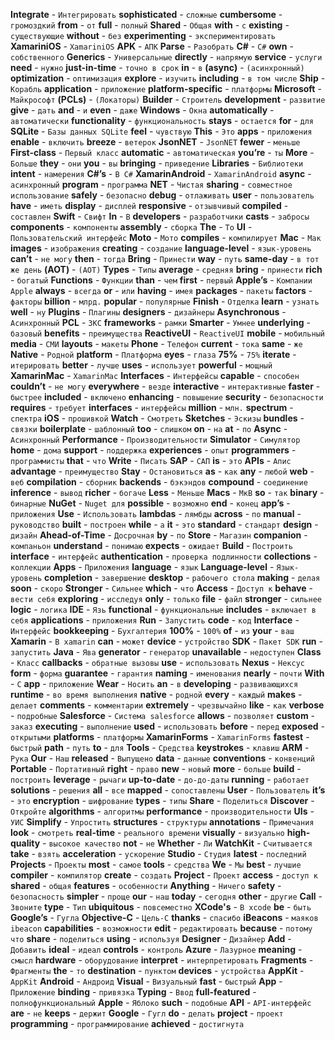 **Integrate** - `Интегрировать`
**sophisticated** - `сложные`
**cumbersome** - `громоздкий`
**from** - `от`
**full** - `полный`
**Shared** - `Общая`
**with** - `с`
**existing** - `существующие`
**without** - `без`
**experimenting** - `экспериментировать`
**XamariniOS** - `XamariniOS`
**APK** - `АПК`
**Parse** - `Разобрать`
**C#** - `С#`
**own** - `собственного`
**Generics** - `Универсальные`
**directly** - `напрямую`
**service** - `услуги`
**need** - `нужно`
**just-in-time** - `точно в срок`
**in** - `в`
**(async)** - `(асинхронный)`
**optimization** - `оптимизация`
**explore** - `изучить`
**including** - `в том числе`
**Ship** - `Корабль`
**application** - `приложение`
**platform-specific** - `платформы`
**Microsoft** - `Майкрософт`
**(PCLs)** - `(Локаторы)`
**Builder** - `Строитель`
**development** - `развитие`
**give** - `дать`
**and** - `и`
**even** - `даже`
**Windows** - `Окна`
**automatically** - `автоматически`
**functionality** - `функциональность`
**stays** - `остается`
**for** - `для`
**SQLite** - `Базы данных SQLite`
**feel** - `чувствую`
**This** - `Это`
**apps** - `приложения`
**enable** - `включить`
**breeze** - `ветерок`
**JsonNET** - `JsonNET`
**fewer** - `меньше`
**First-class** - `Первый класс`
**automatic** - `автоматическая`
**you’re** - `ты`
**More** - `Больше`
**they** - `они`
**you** - `вы`
**bringing** - `приведение`
**Libraries** - `Библиотеки`
**intent** - `намерения`
**C#’s** - `В C#`
**XamarinAndroid** - `XamarinAndroid`
**async** - `асинхронный`
**program** - `программа`
**NET** - `Чистая`
**sharing** - `совместное использование`
**safely** - `безопасно`
**debug** - `отлаживать`
**user** - `пользователь`
**have** - `иметь`
**display** - `дисплей`
**responsive** - `отзывчивый`
**compiled** - `составлен`
**Swift** - `Свифт`
**In** - `В`
**developers** - `разработчики`
**casts** - `забросы`
**components** - `компоненты`
**assembly** - `сборка`
**The** - `То`
**UI** - `Пользовательский интерфейс`
**Moto** - `Мото`
**compiles** - `компилирует`
**Mac** - `Мак`
**images** - `изображения`
**creating** - `создание`
**language-level** - `язык-уровень`
**can’t** - `не могу`
**then** - `тогда`
**Bring** - `Принести`
**way** - `путь`
**same-day** - `в тот же день`
**(AOT)** - `(АОТ)`
**Types** - `Типы`
**average** - `средняя`
**bring** - `принести`
**rich** - `богатый`
**Functions** - `Функции`
**than** - `чем`
**first** - `первый`
**Apple’s** - `Компании Apple`
**always** - `всегда`
**or** - `или`
**having** - `имея`
**packages** - `пакеты`
**factors** - `факторы`
**billion** - `млрд.`
**popular** - `популярные`
**Finish** - `Отделка`
**learn** - `узнать`
**well** - `ну`
**Plugins** - `Плагины`
**designers** - `дизайнеры`
**Asynchronous** - `Асинхронный`
**PCL** - `ЗКС`
**frameworks** - `рамки`
**Smarter** - `Умнее`
**underlying** - `базовый`
**benefits** - `преимущества`
**ReactiveUI** - `ReactiveUI`
**mobile** - `мобильный`
**media** - `СМИ`
**layouts** - `макеты`
**Phone** - `Телефон`
**current** - `тока`
**same** - `же`
**Native** - `Родной`
**platform** - `Платформа`
**eyes** - `глаза`
**75%** - `75%`
**iterate** - `итерировать`
**better** - `лучше`
**uses** - `использует`
**powerful** - `мощный`
**XamarinMac** - `XamarinMac`
**Interfaces** - `Интерфейсы`
**capable** - `способен`
**couldn’t** - `не могу`
**everywhere** - `везде`
**interactive** - `интерактивные`
**faster** - `быстрее`
**included** - `включено`
**enhancing** - `повышение`
**security** - `безопасности`
**requires** - `требует`
**interfaces** - `интерфейсы`
**million** - `млн.`
**spectrum** - `спектра`
**iOS** - `прошивкой`
**Watch** - `Смотреть`
**Sketches** - `Эскизы`
**bundles** - `связки`
**boilerplate** - `шаблонный`
**too** - `слишком`
**on** - `на`
**at** - `по`
**Async** - `Асинхронный`
**Performance** - `Производительности`
**Simulator** - `Симулятор`
**home** - `дома`
**support** - `поддержка`
**experiences** - `опыт`
**programmers** - `программисты`
**that** - `что`
**Write** - `Писать`
**SAP** - `САП`
**is** - `это`
**APIs** - `Апис`
**advantage** - `преимущество`
**Stay** - `Остановиться`
**as** - `как`
**any** - `любой`
**web** - `веб`
**compilation** - `сборник`
**backends** - `бэкэндов`
**compound** - `соединение`
**inference** - `вывод`
**richer** - `богаче`
**Less** - `Меньше`
**Macs** - `МкВ`
**so** - `так`
**binary** - `бинарные`
**NuGet** - `Nuget для`
**possible** - `возможно`
**end** - `конец`
**app’s** - `приложения`
**Use** - `Использовать`
**lambdas** - `лямбды`
**across** - `по`
**manual** - `руководство`
**built** - `построен`
**while** - `а`
**it** - `это`
**standard** - `стандарт`
**design** - `дизайн`
**Ahead-of-Time** - `Досрочная`
**by** - `по`
**Store** - `Магазин`
**companion** - `компаньон`
**understand** - `понимаю`
**expects** - `ожидает`
**Build** - `Построить`
**interface** - `интерфейс`
**authentication** - `проверка подлинности`
**collections** - `коллекции`
**Apps** - `Приложения`
**language** - `язык`
**Language-level** - `Язык-уровень`
**completion** - `завершение`
**desktop** - `рабочего стола`
**making** - `делая`
**soon** - `скоро`
**Stronger** - `Сильнее`
**which** - `что`
**Access** - `Доступ к`
**behave** - `вести себя`
**exploring** - `исследуя`
**only** - `только`
**file** - `файл`
**stronger** - `сильнее`
**logic** - `логика`
**IDE** - `Язь`
**functional** - `функциональные`
**includes** - `включает в себя`
**applications** - `приложения`
**Run** - `Запустить`
**code** - `код`
**Interface** - `Интерфейс`
**bookkeeping** - `Бухгалтерия`
**100%** - `100%`
**of** - `из`
**your** - `ваш`
**Xamarin** - `В xamarin`
**can** - `может`
**device** - `устройство`
**SDK** - `Пакет SDK`
**run** - `запустить`
**Java** - `Ява`
**generator** - `генератор`
**unavailable** - `недоступен`
**Class** - `Класс`
**callbacks** - `обратные вызовы`
**use** - `использовать`
**Nexus** - `Нексус`
**form** - `форма`
**guarantee** - `гарантия`
**naming** - `именования`
**nearly** - `почти`
**With** - `С`
**app** - `приложение`
**Wear** - `Носить`
**an** - `в`
**developing** - `развивающихся`
**runtime** - `во время выполнения`
**native** - `родной`
**every** - `каждый`
**makes** - `делает`
**comments** - `комментарии`
**extremely** - `чрезвычайно`
**like** - `как`
**verbose** - `подробные`
**Salesforce** - `Система salesforce`
**allows** - `позволяет`
**custom** - `заказ`
**executing** - `выполнение`
**used** - `использовать`
**before** - `перед`
**exposed** - `открытыми`
**platforms** - `платформы`
**XamarinForms** - `XamarinForms`
**fastest** - `быстрый`
**path** - `путь`
**to** - `для`
**Tools** - `Средства`
**keystrokes** - `клавиш`
**ARM** - `Рука`
**Our** - `Наш`
**released** - `Выпущено`
**data** - `данные`
**conventions** - `конвенций`
**Portable** - `Портативный`
**right** - `право`
**new** - `новый`
**more** - `больше`
**build** - `построить`
**leverage** - `рычаги`
**up-to-date** - `до-до-даты`
**running** - `работает`
**solutions** - `решения`
**all** - `все`
**mapped** - `сопоставлены`
**User** - `Пользователь`
**it’s** - `это`
**encryption** - `шифрование`
**types** - `типы`
**Share** - `Поделиться`
**Discover** - `Откройте`
**algorithms** - `алгоритмы`
**performance** - `производительности`
**UIs** - `УИС`
**Simplify** - `Упростить`
**structures** - `структуры`
**annotations** - `Примечания`
**look** - `смотреть`
**real-time** - `реального времени`
**visually** - `визуально`
**high-quality** - `высокое качество`
**not** - `не`
**Whether** - `Ли`
**WatchKit** - `Считывается`
**take** - `взять`
**acceleration** - `ускорение`
**Studio** - `Студия`
**latest** - `последний`
**Projects** - `Проекты`
**most** - `самое`
**tools** - `средства`
**We** - `Мы`
**best** - `лучшие`
**compiler** - `компилятор`
**create** - `создать`
**Project** - `Проект`
**access** - `доступ к`
**shared** - `общая`
**features** - `особенности`
**Anything** - `Ничего`
**safety** - `безопасность`
**simpler** - `проще`
**our** - `наш`
**today** - `сегодня`
**other** - `другие`
**Call** - `Звоните`
**type** - `Тип`
**ubiquitous** - `повсеместно`
**XCode's** - `В xcode`
**be** - `быть`
**Google’s** - `Гугла`
**Objective-C** - `Цель-С`
**thanks** - `спасибо`
**iBeacons** - `маяков ibeacon`
**capabilities** - `возможности`
**edit** - `редактировать`
**because** - `потому что`
**share** - `поделиться`
**using** - `используя`
**Designer** - `Дизайнер`
**Add** - `Добавить`
**ideal** - `идеал`
**controls** - `контроль`
**Azure** - `Лазурное`
**meaning** - `смысл`
**hardware** - `оборудование`
**interpret** - `интерпретировать`
**Fragments** - `Фрагменты`
**the** - `то`
**destination** - `пунктом`
**devices** - `устройства`
**AppKit** - `AppKit`
**Android** - `Андроид`
**Visual** - `Визуальный`
**fast** - `быстрый`
**App** - `Приложение`
**binding** - `привязка`
**Typing** - `Ввод`
**full-featured** - `полнофункциональный`
**Apple** - `Яблоко`
**such** - `подобные`
**API** - `API-интерфейс`
**are** - `не`
**keeps** - `держит`
**Google** - `Гугл`
**do** - `делать`
**project** - `проект`
**programming** - `программирование`
**achieved** - `достигнута`
